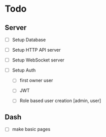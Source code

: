 # Todo

## Server

- [ ] Setup Database
- [ ] Setup HTTP API server
- [ ] Setup WebSocket server

- [ ] Setup Auth
  - [ ] first owner user
  - [ ] JWT
  - [ ] Role based user creation [admin, user]


## Dash

- [ ] make basic pages
